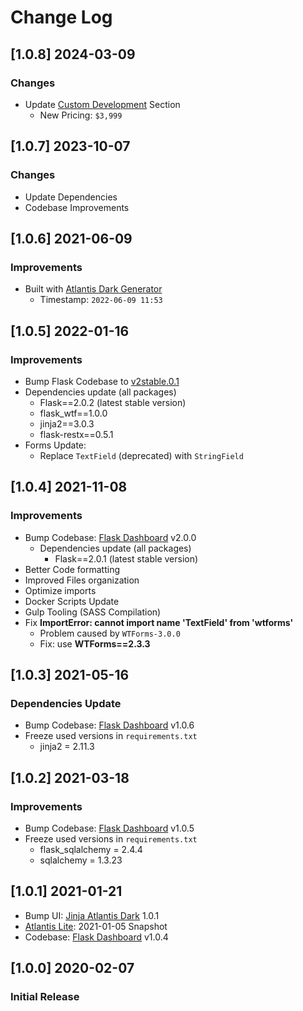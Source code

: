 # Change Log

## [1.0.8] 2024-03-09
### Changes

- Update [Custom Development](https://appseed.us/custom-development/) Section
  - New Pricing: `$3,999`

## [1.0.7] 2023-10-07
### Changes

- Update Dependencies
- Codebase Improvements

## [1.0.6] 2021-06-09
### Improvements

- Built with [Atlantis Dark Generator](https://appseed.us/generator/atlantis-dark/)
  - Timestamp: `2022-06-09 11:53`

## [1.0.5] 2022-01-16
### Improvements

- Bump Flask Codebase to [v2stable.0.1](https://github.com/app-generator/boilerplate-code-flask-dashboard/releases)
- Dependencies update (all packages) 
  - Flask==2.0.2 (latest stable version)
  - flask_wtf==1.0.0
  - jinja2==3.0.3
  - flask-restx==0.5.1
- Forms Update:
  - Replace `TextField` (deprecated) with `StringField`

## [1.0.4] 2021-11-08
### Improvements

- Bump Codebase: [Flask Dashboard](https://github.com/app-generator/boilerplate-code-flask-dashboard) v2.0.0
  - Dependencies update (all packages) 
    - Flask==2.0.1 (latest stable version)
- Better Code formatting
- Improved Files organization
- Optimize imports
- Docker Scripts Update
- Gulp Tooling  (SASS Compilation)
- Fix **ImportError: cannot import name 'TextField' from 'wtforms'**
  - Problem caused by `WTForms-3.0.0`
  - Fix: use **WTForms==2.3.3**

## [1.0.3] 2021-05-16
### Dependencies Update

- Bump Codebase: [Flask Dashboard](https://github.com/app-generator/boilerplate-code-flask-dashboard) v1.0.6
- Freeze used versions in `requirements.txt`
    - jinja2 = 2.11.3

## [1.0.2] 2021-03-18
### Improvements

- Bump Codebase: [Flask Dashboard](https://github.com/app-generator/boilerplate-code-flask-dashboard) v1.0.5
- Freeze used versions in `requirements.txt`
    - flask_sqlalchemy = 2.4.4
    - sqlalchemy = 1.3.23
    
## [1.0.1] 2021-01-21

- Bump UI: [Jinja Atlantis Dark](https://github.com/app-generator/jinja-atlantis-dark/releases) 1.0.1
- [Atlantis Lite](https://github.com/themekita/Atlantis-Lite): 2021-01-05 Snapshot
- Codebase: [Flask Dashboard](https://github.com/app-generator/boilerplate-code-flask-dashboard/releases) v1.0.4

## [1.0.0] 2020-02-07
### Initial Release
